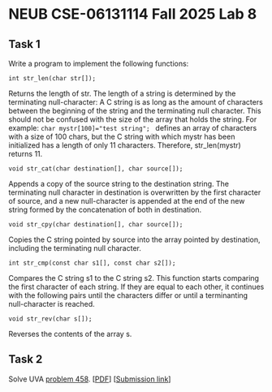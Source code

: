 # NEUB CSE-06131114 Fall 2025 Lab 8

## Task 1
Write a program to implement the following functions:
```
int str_len(char str[]);
```
Returns the length of str. The length of a string is determined by the terminating null-character: A C string is as long as the amount of characters between the beginning of the string and the terminating null character. This should not be confused with the size of the array that holds the string. For example:
`
char mystr[100]="test string"; 
`
defines an array of characters with a size of 100 chars, but the C string with which mystr has been initialized has a length of only 11 characters. Therefore, str_len(mystr) returns 11.
```
void str_cat(char destination[], char source[]);
```
Appends a copy of the source string to the destination string. The terminating null character in destination is overwritten by the first character of source, and a new null-character is appended at the end of the new string formed by the concatenation of both in destination.
```
void str_cpy(char destination[], char source[]);
```
Copies the C string pointed by source into the array pointed by destination, including the terminating null character.
```
int str_cmp(const char s1[], const char s2[]);
```
Compares the C string s1 to the C string s2. This function starts comparing the first character of each string. If they are equal to each other, it continues with the following pairs until the characters differ or until a terminanting null-character is reached.
```
void str_rev(char s[]);
```
Reverses the contents of the array s.


## Task 2

Solve UVA [problem 458](https://onlinejudge.org/index.php?option=com_onlinejudge&Itemid=8&page=show_problem&problem=399). [[PDF](https://onlinejudge.org/external/4/458.pdf)] [[Submission link](https://onlinejudge.org/index.php?option=com_onlinejudge&Itemid=8&page=submit_problem&problemid=399&category=0)] 




